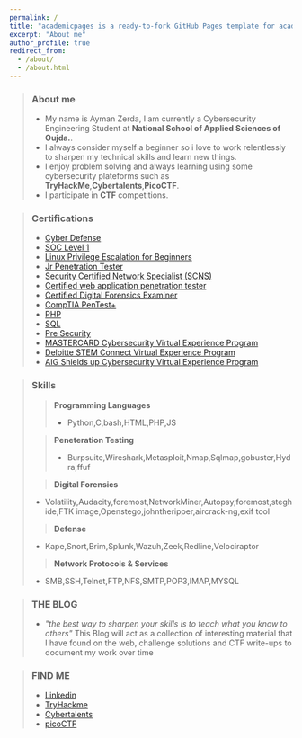 ```yaml
---
permalink: /
title: "academicpages is a ready-to-fork GitHub Pages template for academic personal websites"
excerpt: "About me"
author_profile: true
redirect_from: 
  - /about/
  - /about.html
---
```


>### About me
>* My name is Ayman Zerda, I am currently a Cybersecurity Engineering Student at **National School of Applied Sciences of Oujda.**.
>* I always consider myself a beginner so i love to work relentlessly to sharpen my technical skills and learn new things.
>* I enjoy problem solving and always learning using some cybersecurity plateforms such as **TryHackMe**,**Cybertalents**,**PicoCTF**.
>* I participate in **CTF** competitions.
>

>
> ### Certifications
>* [Cyber Defense](https://tryhackme-certificates.s3-eu-west-1.amazonaws.com/THM-IMJWWN5Z9S.png)
>* [SOC Level 1](https://tryhackme-certificates.s3-eu-west-1.amazonaws.com/THM-IHQOABLZ6E.png)
>* [Linux Privilege Escalation for Beginners](https://academy.tcm-sec.com/courses/1154399/certificate)
>* [Jr Penetration Tester](https://tryhackme-certificates.s3-eu-west-1.amazonaws.com/THM-9AVCHFIMUT.png)
>* [Security Certified Network Specialist (SCNS)](https://ondemand.icsiglobal.com/certificates/g0iq7bhrxo)
>* [Certified web application penetration tester](https://cybertalents.com/account/profile/me)
>* [Certified Digital Forensics Examiner](https://cybertalents.com/account/profile/me)
>* [CompTIA PenTest+](https://tryhackme-certificates.s3-eu-west-1.amazonaws.com/THM-XT1Q9F8HXW.png)
>* [PHP](https://www.sololearn.com/Certificate/CT-DXMM5XQ0/jpg)
>* [SQL](https://www.sololearn.com/Certificate/CT-AS6TIPSG/png)
>* [Pre Security](https://tryhackme-certificates.s3-eu-west-1.amazonaws.com/THM-IWREBY7WHP.png)
>* [MASTERCARD Cybersecurity Virtual Experience Program](https://forage-uploads-prod.s3.amazonaws.com/completion-certificates/mastercard/vcKAB5yYAgvemepGQ_Mastercard_8kMDXWxYZ8oYWRap2_1657553043153_completion_certificate.pdf)
>* [Deloitte STEM Connect Virtual Experience Program](https://forage-uploads-prod.s3.amazonaws.com/completion-certificates/Deloitte%20Australia/YPWCiGNTkr6QxcpEu_Deloitte%20Australia_8kMDXWxYZ8oYWRap2_1657717126109_completion_certificate.pdf)
>* [AIG Shields up Cybersecurity Virtual Experience Program](https://forage-uploads-prod.s3.amazonaws.com/completion-certificates/aig/2ZFnEGEDKTQMtEv9C_AIG_8kMDXWxYZ8oYWRap2_1657833831491_completion_certificate.pdf)


>### Skills
>>**Programming Languages**
>>* Python,C,bash,HTML,PHP,JS 
>
>>**Peneteration Testing**
>>* Burpsuite,Wireshark,Metasploit,Nmap,Sqlmap,gobuster,Hydra,ffuf
>
>>**Digital Forensics**
>* Volatility,Audacity,foremost,NetworkMiner,Autopsy,foremost,steghide,FTK image,Openstego,johntheripper,aircrack-ng,exif tool
>
>>**Defense**
>* Kape,Snort,Brim,Splunk,Wazuh,Zeek,Redline,Velociraptor
>
>>**Network Protocols & Services**
>* SMB,SSH,Telnet,FTP,NFS,SMTP,POP3,IMAP,MYSQL

>### THE BLOG
>* *"the best way to sharpen your skills is to teach what you know to others"* This Blog will act as a collection of interesting material that I have found on the web, challenge solutions and CTF write-ups to document my work over time

>### FIND ME
>* [Linkedin](https://www.linkedin.com/in/ayman-zerda-0656531b0/)
>* [TryHackme](https://tryhackme.com/p/hammer.time)
>* [Cybertalents](https://cybertalents.com/members/aymanZerda/profile)
>* [picoCTF](https://play.picoctf.org/users/AymanZerda)

